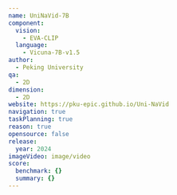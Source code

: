 ```yaml
---
name: UniNaVid-7B
component:
  vision:
    - EVA-CLIP
  language:
    - Vicuna-7B-v1.5
author:
  - Peking University
qa:
  - 2D
dimension:
  - 2D
website: https://pku-epic.github.io/Uni-NaVid
navigation: true
taskPlanning: true
reason: true
opensource: false
release:
  year: 2024
imageVideo: image/video
score:
  benchmark: {}
  summary: {}
---
```

